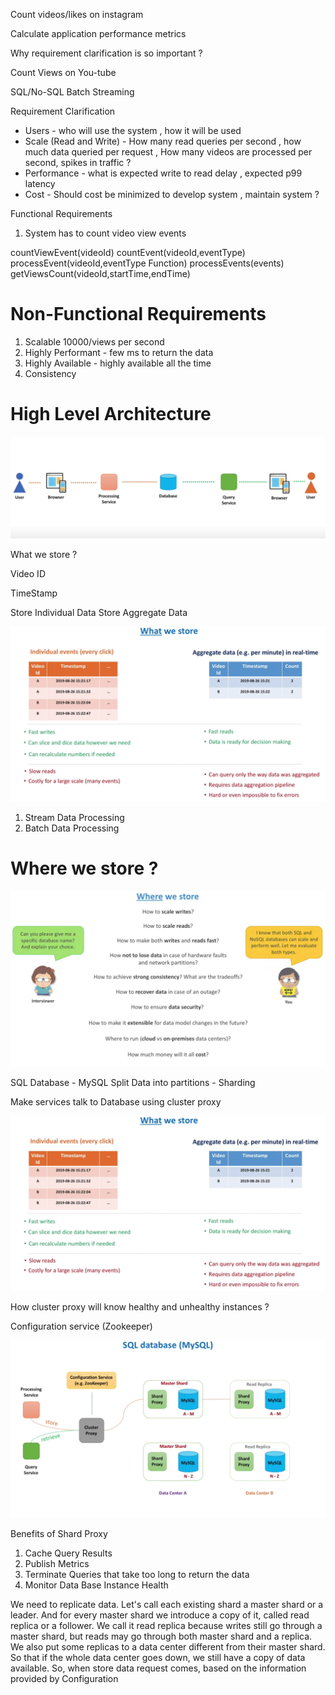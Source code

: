 


Count videos/likes on instagram

Calculate application performance metrics


Why requirement clarification is so important ?


Count Views on You-tube


SQL/No-SQL
Batch Streaming


Requirement Clarification

* Users -  who will use the system , how it will be used
* Scale (Read and Write) - How many read queries per second , how much data queried per request , How many videos are processed per second, spikes in traffic ?
* Performance - what is expected write to read delay , expected p99 latency
* Cost - Should cost be minimized to develop system , maintain system ?


Functional Requirements

1. System has to count video view events

countViewEvent(videoId)
countEvent(videoId,eventType)
processEvent(videoId,eventType Function)
processEvents(events)
getViewsCount(videoId,startTime,endTime)


Non-Functional Requirements
=============================


1. Scalable 10000/views per second
2. Highly Performant - few ms to return the data
3. Highly Available - highly available all the time
4. Consistency


High Level Architecture
==============================

![alt-text](https://github.com/saurabhchaturvedy/dsa_musings_2024/blob/0c2666b0fd14487131451d59bea85e2244dfd0a2/src/main/java/Learnings/WM202409/SystemDesign/Images/HLD.png "optional-title")



What we store ?

Video ID

TimeStamp

Store Individual Data
Store Aggregate Data

![alt-text](https://github.com/saurabhchaturvedy/dsa_musings_2024/blob/7f66f555e475444c70a29b6cb45592e41c3810fe/src/main/java/Learnings/WM202409/SystemDesign/Images/data_store.png "optional-title")


1. Stream Data Processing
2. Batch Data Processing


Where we store ?
================

![alt-text](https://github.com/saurabhchaturvedy/dsa_musings_2024/blob/59e08873dd58e01228f9f05a94998e401e177ecc/src/main/java/Learnings/WM202409/SystemDesign/Images/where_we_store.png "optional-title")

SQL Database - MySQL
Split Data into partitions - Sharding 

Make services talk to Database using cluster proxy

![alt-text](https://github.com/saurabhchaturvedy/dsa_musings_2024/blob/7f66f555e475444c70a29b6cb45592e41c3810fe/src/main/java/Learnings/WM202409/SystemDesign/Images/data_store.png "optional-title")


How cluster proxy will know healthy and unhealthy instances ?

Configuration service (Zookeeper)

![img.png](img.png)



Benefits of Shard Proxy

1. Cache Query Results
2. Publish Metrics
3. Terminate Queries that take too long to return the data
4. Monitor Data Base Instance Health

We need to replicate data. Let's call each existing shard a master shard or a leader. And for every master shard we introduce a copy of it, called read replica or a follower. We call it read replica because writes still go through a master shard, but reads may go through both master shard and a replica. We also put some replicas to a data center different from their master shard. So that if the whole data center goes down, we still have a copy of data available. So, when store data request comes, based on the information provided by Configuration